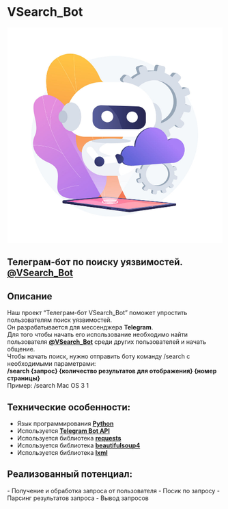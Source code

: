 # VSearch_Bot

<img src="logo.jpeg" alt="">

## Телеграм-бот по поиску уязвимостей. [@VSearch_Bot](https://t.me/VSearch_Bot)

## Описание

Наш проект “Телеграм-бот VSearch_Bot” поможет упростить пользователям
поиск уязвимостей.<br>
Он разрабатывается для мессенджера **Telegram**.<br>
Для того чтобы начать его использование необходимо найти пользователя **[@VSearch_Bot](https://t.me/VSearch_Bot)** среди других пользователей и начать общение.<br> 
Чтобы начать поиск, нужно отправить боту команду /search с необходимыми параметрами:<br>
**/search {запрос} {количество результатов для отображения} {номер страницы}**<br>
Пример: /search Mac OS 3 1

## Технические особенности:
- Язык программирования [**Python**](https://python.org/)
- Используется [**Telegram Bot API**](https://core.telegram.org/bots/api)
- Используется библиотека [**requests**](https://pypi.org/project/requests/)
- Используется библиотека [**beautifulsoup4**](https://pypi.org/project/beautifulsoup4/)
- Используется библиотека [**lxml**](https://pypi.org/project/lxml/)


<h2>Реализованный потенциал:</h2>
- Получение и обработка запроса от пользователя
- Посик по запросу
- Парсинг результатов запроса
- Вывод запросов